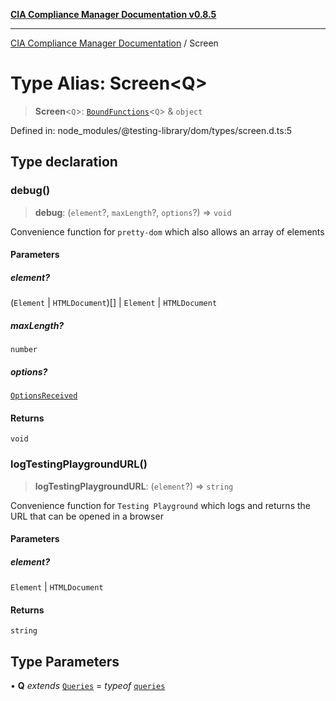 [**CIA Compliance Manager Documentation v0.8.5**](../README.md)

***

[CIA Compliance Manager Documentation](../globals.md) / Screen

# Type Alias: Screen\<Q\>

> **Screen**\<`Q`\>: [`BoundFunctions`](BoundFunctions.md)\<`Q`\> & `object`

Defined in: node\_modules/@testing-library/dom/types/screen.d.ts:5

## Type declaration

### debug()

> **debug**: (`element`?, `maxLength`?, `options`?) => `void`

Convenience function for `pretty-dom` which also allows an array
of elements

#### Parameters

##### element?

(`Element` \| `HTMLDocument`)[] | `Element` | `HTMLDocument`

##### maxLength?

`number`

##### options?

[`OptionsReceived`](../namespaces/prettyFormat/type-aliases/OptionsReceived.md)

#### Returns

`void`

### logTestingPlaygroundURL()

> **logTestingPlaygroundURL**: (`element`?) => `string`

Convenience function for `Testing Playground` which logs and returns the URL that
can be opened in a browser

#### Parameters

##### element?

`Element` | `HTMLDocument`

#### Returns

`string`

## Type Parameters

• **Q** *extends* [`Queries`](../interfaces/Queries.md) = *typeof* [`queries`](../namespaces/queries/README.md)
